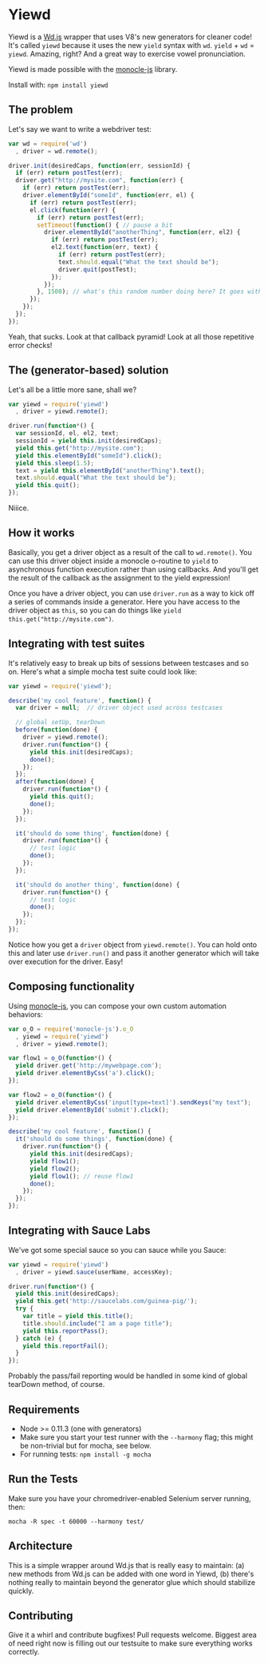 Yiewd
=====

Yiewd is a [Wd.js](https://github.com/admc/wd) wrapper that uses V8's new
generators for cleaner code! It's called `yiewd` because it uses the new
`yield` syntax with `wd`. `yield` + `wd` = `yiewd`. Amazing, right? And a great
way to exercise vowel pronunciation.

Yiewd is made possible with the
[monocle-js](https://github.com/jlipps/monocle-js) library.

Install with: `npm install yiewd`

The problem
-----------
Let's say we want to write a webdriver test:

```js
var wd = require('wd')
  , driver = wd.remote();

driver.init(desiredCaps, function(err, sessionId) {
  if (err) return postTest(err);
  driver.get("http://mysite.com", function(err) {
    if (err) return postTest(err);
    driver.elementById("someId", function(err, el) {
      if (err) return postTest(err);
      el.click(function(err) {
        if (err) return postTest(err);
        setTimeout(function() { // pause a bit
          driver.elementById("anotherThing", function(err, el2) {
            if (err) return postTest(err);
            el2.text(function(err, text) {
              if (err) return postTest(err);
              text.should.equal("What the text should be");
              driver.quit(postTest);
            });
          });
        }, 1500); // what's this random number doing here? It goes with the pause!
      });
    });
  });
});
```

Yeah, that sucks. Look at that callback pyramid! Look at all those repetitive
error checks!

The (generator-based) solution
------------
Let's all be a little more sane, shall we?

```js
var yiewd = require('yiewd')
  , driver = yiewd.remote();

driver.run(function*() {
  var sessionId, el, el2, text;
  sessionId = yield this.init(desiredCaps);
  yield this.get("http://mysite.com");
  yield this.elementById("someId").click();
  yield this.sleep(1.5);
  text = yield this.elementById("anotherThing").text();
  text.should.equal("What the text should be");
  yield this.quit();
});
```

Niiice.


How it works
------------
Basically, you get a driver object as a result of the call to `wd.remote()`.
You can use this driver object inside a monocle o-routine to `yield` to
asynchronous function execution rather than using callbacks. And you'll get the
result of the callback as the assignment to the yield expression!

Once you have a driver object, you can use `driver.run` as a way to kick off
a series of commands inside a generator. Here you have access to the driver
object as `this`, so you can do things like `yield
this.get("http://mysite.com")`.

Integrating with test suites
----------------------------
It's relatively easy to break up bits of sessions between testcases and so on.
Here's what a simple mocha test suite could look like:

```js
var yiewd = require('yiewd');

describe('my cool feature', function() {
  var driver = null;  // driver object used across testcases

  // global setUp, tearDown
  before(function(done) {
    driver = yiewd.remote();
    driver.run(function*() {
      yield this.init(desiredCaps);
      done();
    });
  });
  after(function(done) {
    driver.run(function*() {
      yield this.quit();
      done();
    });
  });

  it('should do some thing', function(done) {
    driver.run(function*() {
      // test logic
      done();
    });
  });

  it('should do another thing', function(done) {
    driver.run(function*() {
      // test logic
      done();
    });
  });
});
```

Notice how you get a `driver` object from `yiewd.remote()`. You can hold onto
this and later use `driver.run()` and pass it another generator which will take
over execution for the driver. Easy!

Composing functionality
-----------------------
Using [monocle-js](https://github.com/jlipps/monocle-js), you can compose your
own custom automation behaviors:

```js
var o_O = require('monocle-js').o_O
  , yiewd = require('yiewd')
  , driver = yiewd.remote();

var flow1 = o_O(function*() {
  yield driver.get('http://mywebpage.com');
  yield driver.elementByCss('a').click();
});

var flow2 = o_O(function*() {
  yield driver.elementByCss('input[type=text]').sendKeys("my text");
  yield driver.elementById('submit').click();
});

describe('my cool feature', function() {
  it('should do some things', function(done) {
    driver.run(function*() {
      yield this.init(desiredCaps);
      yield flow1();
      yield flow2();
      yield flow1(); // reuse flow1
      done();
    });
  });
});
```

Integrating with Sauce Labs
---------------------------
We've got some special sauce so you can sauce while you Sauce:

```js
var yiewd = require('yiewd')
  , driver = yiewd.sauce(userName, accessKey);

driver.run(function*() {
  yield this.init(desiredCaps);
  yield this.get('http://saucelabs.com/guinea-pig/');
  try {
    var title = yield this.title();
    title.should.include("I am a page title");
    yield this.reportPass();
  } catch (e) {
    yield this.reportFail();
  }
});
```

Probably the pass/fail reporting would be handled in some kind of global
tearDown method, of course.

Requirements
------------
* Node &gt;= 0.11.3 (one with generators)
* Make sure you start your test runner with the `--harmony` flag; this might
  be non-trivial but for mocha, see below.
* For running tests: `npm install -g mocha`

Run the Tests
-----
Make sure you have your chromedriver-enabled Selenium server running, then:

```
mocha -R spec -t 60000 --harmony test/
```

Architecture
------------
This is a simple wrapper around Wd.js that is really easy to maintain: (a) new
methods from Wd.js can be added with one word in Yiewd, (b) there's nothing
really to maintain beyond the generator glue which should stabilize quickly.

Contributing
------------
Give it a whirl and contribute bugfixes! Pull requests welcome. Biggest area of
need right now is filling out our testsuite to make sure everything works
correctly.
